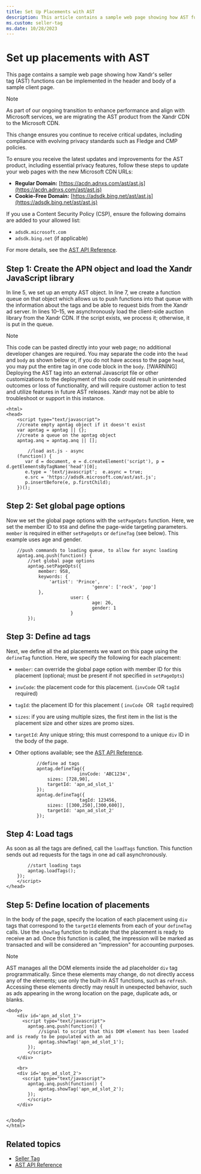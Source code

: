 ```yaml
---
title: Set Up Placements with AST
description: This article contains a sample web page showing how AST functions can be implemented in the header and body of a sample client page.
ms.custom: seller-tag
ms.date: 10/28/2023
---
```


# Set up placements with AST

This page contains a sample web page showing how Xandr's seller tag (AST) functions can be implemented in the header and body of a sample client page.

> [!NOTE]
> As part of our ongoing transition to enhance performance and align with Microsoft services, we are migrating the AST product from the Xandr CDN to the Microsoft CDN.  
>
> This change ensures you continue to receive critical updates, including compliance with evolving privacy standards such as Fledge and CMP policies.  
>
>
> To ensure you receive the latest updates and improvements for the AST product, including essential privacy features, follow these steps to update your web pages with the new Microsoft CDN URLs:
>
> - **Regular Domain:** [https://acdn.adnxs.com/ast/ast.js](https://acdn.adnxs.com/ast/ast.js)
> - **Cookie-Free Domain:** [https://adsdk.bing.net/ast/ast.js](https://adsdk.bing.net/ast/ast.js)
>
> If you use a Content Security Policy (CSP), ensure the following domains are added to your allowed list:
>
> - `adsdk.microsoft.com`
> - `adsdk.bing.net` (if applicable)


For more details, see the [AST API Reference](https://chatgpt.com/c/ast-api-reference.md).

## Step 1: Create the APN object and load the Xandr JavaScript library

In line 5, we set up an empty AST object. In line 7, we create a function queue on that object which allows us to push functions into that queue with the information about the tags and be able to request bids from the Xandr ad server. In lines 10–15, we asynchronously load the client-side auction library from the Xandr CDN. If the script exists, we process it; otherwise, it is put in the queue.

> [!NOTE]
> This code can be pasted directly into your web page; no additional developer changes are required. You may separate the code into the `head` and `body` as shown below or, if you do not have access to the page `head`, you may put the entire tag in one code block in the `body`.
> [!WARNING]
> Deploying the AST tag into an external Javascript file or other customizations to the deployment of this code could result in unintended outcomes or loss of functionality, and will require customer action to test and utilize features in future AST releases. Xandr may not be able to troubleshoot or support in this instance.

```
<html>
<head>
    <script type="text/javascript">
    //create empty apntag object if it doesn't exist
    var apntag = apntag || {};
    //create a queue on the apntag object        
    apntag.anq = apntag.anq || [];
        
        //load ast.js - async
    (function() {
       var d = document, e = d.createElement('script'), p = d.getElementsByTagName('head')[0];
       e.type = 'text/javascript';  e.async = true;
       e.src = 'https://adsdk.microsoft.com/ast/ast.js';
       p.insertBefore(e, p.firstChild);
    })();
```

## Step 2: Set global page options

Now we set the global page options with the `setPageOpts` function. Here, we set the member ID to `958` and define the page-wide targeting parameters. `member` is required in either `setPageOpts` or `defineTag` (see below). This example uses age and gender.

```
    //push commands to loading queue, to allow for async loading
    apntag.anq.push(function() {
        //set global page options
        apntag.setPageOpts({
            member: 958,
            keywords: {
                'artist': 'Prince',
                                'genre': ['rock', 'pop']
            },
                        user: {
                                age: 26,
                                gender: 1
                        }
        });
```

## Step 3: Define ad tags

Next, we define all the ad placements we want on this page using the `defineTag` function. Here, we specify the following for each placement:

- `member`: can override the global page option with member ID for this placement (optional; must be present if not specified in `setPageOpts`)

- `invCode`: the placement code for this placement. (`invCode` OR `tagId` required)

- `tagId`: the placement ID for this placement ( `invCode`  OR  `tagId` required)

- `sizes`: if you are using multiple sizes, the first item in the list is the placement size and other sizes are promo sizes.

- `targetId`: Any unique string; this must correspond to a unique `div` ID in the body of the page.

- Other options available; see the [AST API Reference](./ast-api-reference.md).

  ```
          //define ad tags
          apntag.defineTag({
                          invCode: 'ABC1234',
              sizes: [728,90],
              targetId: 'apn_ad_slot_1'
          });
          apntag.defineTag({
                          tagId: 123456,
              sizes: [[300,250],[300,600]],
              targetId: 'apn_ad_slot_2'
          });
  ```

## Step 4: Load tags

As soon as all the tags are defined, call the `loadTags` function. This function sends out ad requests for the tags in one ad call asynchronously.

```
        //start loading tags
        apntag.loadTags();
    });
    </script>
</head>
```

## Step 5: Define location of placements

In the body of the page, specify the location of each placement using `div` tags that correspond to the `targetId` elements from each of your `defineTag` calls. Use the `showTag` function to indicate that the placement is ready to receive an ad. Once this function is called, the impression will be marked as transacted and will be considered an "impression" for accounting purposes.

> [!NOTE]
> AST manages all the DOM elements inside the ad placeholder `div` tag programmatically. Since these elements may change, do not directly access any of the elements; use only the built-in AST functions, such as `refresh`. Accessing these elements directly may result in unexpected behavior, such as ads appearing in the wrong location on the page, duplicate ads, or blanks.

```
<body>
    <div id='apn_ad_slot_1'>
      <script type="text/javascript">
        apntag.anq.push(function() {
            //signal to script that this DOM element has been loaded and is ready to be populated with an ad
            apntag.showTag('apn_ad_slot_1');
        });
        </script>
    </div>
    
    <br>
    <div id='apn_ad_slot_2'>
      <script type="text/javascript">
        apntag.anq.push(function() {
            apntag.showTag('apn_ad_slot_2');
        });
        </script>
    </div>
    
 
</body>
</html>
```

## Related topics

- [Seller Tag](./seller-tag.md)
- [AST API Reference](./ast-api-reference.md)
